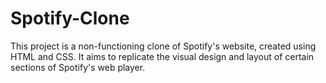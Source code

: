 # Spotify-Clone
This project is a non-functioning clone of Spotify's website, created using HTML and CSS. It aims to replicate the visual design and layout of certain sections of Spotify's web player.

